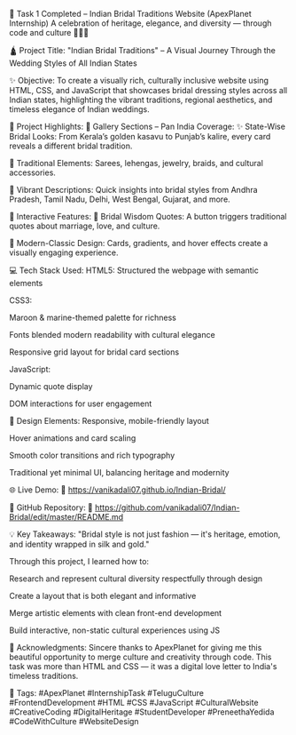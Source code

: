 🌟 Task 1 Completed – Indian Bridal Traditions Website (ApexPlanet Internship)
A celebration of heritage, elegance, and diversity — through code and culture 👰‍♀💫

🛕 Project Title:
"Indian Bridal Traditions" – A Visual Journey Through the Wedding Styles of All Indian States

✨ Objective:
To create a visually rich, culturally inclusive website using HTML, CSS, and JavaScript that showcases bridal dressing styles across all Indian states, highlighting the vibrant traditions, regional aesthetics, and timeless elegance of Indian weddings.

🎯 Project Highlights:
📸 Gallery Sections – Pan India Coverage:
✨ State-Wise Bridal Looks: From Kerala’s golden kasavu to Punjab’s kalire, every card reveals a different bridal tradition.

💃 Traditional Elements: Sarees, lehengas, jewelry, braids, and cultural accessories.

🧵 Vibrant Descriptions: Quick insights into bridal styles from Andhra Pradesh, Tamil Nadu, Delhi, West Bengal, Gujarat, and more.

💬 Interactive Features:
💌 Bridal Wisdom Quotes: A button triggers traditional quotes about marriage, love, and culture.

🎨 Modern-Classic Design: Cards, gradients, and hover effects create a visually engaging experience.

💻 Tech Stack Used:
HTML5: Structured the webpage with semantic elements

CSS3:

Maroon & marine-themed palette for richness

Fonts blended modern readability with cultural elegance

Responsive grid layout for bridal card sections

JavaScript:

Dynamic quote display

DOM interactions for user engagement

🎨 Design Elements:
Responsive, mobile-friendly layout

Hover animations and card scaling

Smooth color transitions and rich typography

Traditional yet minimal UI, balancing heritage and modernity

🌐 Live Demo:
🔗 https://vanikadali07.github.io/Indian-Bridal/

📂 GitHub Repository:
🔗 https://github.com/vanikadali07/Indian-Bridal/edit/master/README.md

💡 Key Takeaways:
"Bridal style is not just fashion — it's heritage, emotion, and identity wrapped in silk and gold."

Through this project, I learned how to:

Research and represent cultural diversity respectfully through design

Create a layout that is both elegant and informative

Merge artistic elements with clean front-end development

Build interactive, non-static cultural experiences using JS

🙏 Acknowledgments:
Sincere thanks to ApexPlanet for giving me this beautiful opportunity to merge culture and creativity through code. This task was more than HTML and CSS — it was a digital love letter to India's timeless traditions.

📌 Tags:
#ApexPlanet #InternshipTask #TeluguCulture #FrontendDevelopment #HTML #CSS #JavaScript #CulturalWebsite #CreativeCoding #DigitalHeritage #StudentDeveloper #PreneethaYedida #CodeWithCulture #WebsiteDesign

